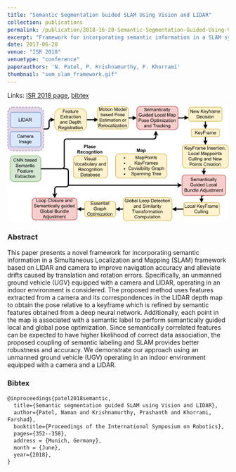 ```yaml
---
title: "Semantic Segmentation Guided SLAM Using Vision and LIDAR"
collection: publications
permalink: /publication/2018-16-20-Semantic-Segmentation-Guided-Using-Vision-LIDAR
excerpt: "Framework for incorporating semantic information in a SLAM system to alleviate drifts caused by translation and rotation errors."
date: 2017-06-20
venue: "ISR 2018"
venuetype: "conference"
paperauthors: 'N. Patel, P. Krishnamurthy, F. Khorrami'
thumbnail: "sem_slam_framework.gif"
---
```


Links: [ISR 2018 page](https://ieeexplore.ieee.org/document/8470619), [bibtex](#bibtex)

![Semantic Segmentation Guided SLAM](/images/Sem_SLAM_Framework.png)

### Abstract

This paper presents a novel framework for incorporating semantic information in a Simultaneous Localization and Mapping (SLAM) framework based on LIDAR and camera to improve navigation accuracy and alleviate drifts caused by translation and rotation errors. Specifically, an unmanned ground vehicle (UGV) equipped with a camera and LIDAR, operating in an indoor environment is considered. The proposed method uses features extracted from a camera and its correspondences in the LIDAR depth map to obtain the pose relative to a keyframe which is refined by semantic features obtained from a deep neural network. Additionally, each point in the map is associated with a semantic label to perform semantically guided local and global pose optimization. Since semantically correlated features can be expected to have higher likelihood of correct data association, the proposed coupling of semantic labeling and SLAM provides better robustness and accuracy. We demonstrate our approach using an unmanned ground vehicle (UGV) operating in an indoor environment equipped with a camera and a LIDAR.


### Bibtex
    @inproceedings{patel2018semantic,
      title={Semantic segmentation guided SLAM using Vision and LIDAR},
      author={Patel, Naman and Krishnamurthy, Prashanth and Khorrami, Farshad},
      booktitle={Proceedings of the International Symposium on Robotics},
      pages={352--358},
      address = {Munich, Germany},
      month = {June},
      year={2018},
    }
